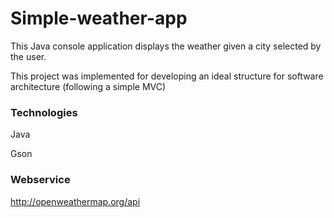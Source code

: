 # Simple-weather-app

This Java console application displays the weather given a city selected by the user. 

This project was implemented for developing an ideal structure for software architecture (following a simple MVC)

### Technologies
Java

Gson

### Webservice
http://openweathermap.org/api
